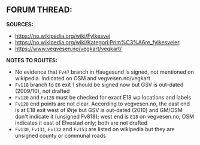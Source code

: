 ﻿**FORUM THREAD:**
- 


**SOURCES:**
- https://no.wikipedia.org/wiki/Fylkesvei
- https://no.wikipedia.org/wiki/Kategori:Prim%C3%A6re_fylkesveier
- https://www.vegvesen.no/vegkart/vegkart/


**NOTES TO ROUTES:**
- No evidence that `Fv47` branch in Haugesund is signed, not mentioned on wikipedia. Indicated on OSM and vegvesen.no/vegkart
- `Fv118` branch to `E6` exit 1 should be signed now but GSV is out-dated (2009/10), not drafted
- `Fv120` and `Fv128` must be checked for exact E18 wp locations and labels
- `Fv128` end points are not clear. According to vegvesen.no, the east end is at E18 exit west of Ørje but GSV is out-dated (2010) and GM/OSM don't indicate it (unsigned Fv818); west end is `E18` on vegvesen.no, OSM indicates it east of Elvestad only; both are not drafted
- `Fv130`, `Fv131`, `Fv132` and `Fv153` are listed on wikipedia but they are unsigned county or communal roads
